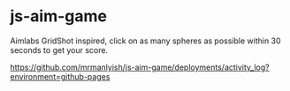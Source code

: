 # js-aim-game

Aimlabs GridShot inspired, click on as many spheres as possible within 30 seconds to get your score.

https://github.com/mrmanlyish/js-aim-game/deployments/activity_log?environment=github-pages
